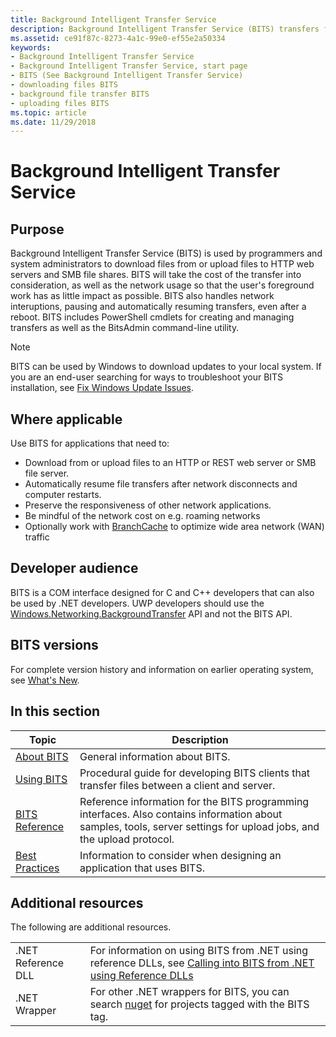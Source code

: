 ```yaml
---
title: Background Intelligent Transfer Service
description: Background Intelligent Transfer Service (BITS) transfers files (downloads or uploads) between a client and server and provides progress information related to the transfers.
ms.assetid: ce91f87c-8273-4a1c-99e0-ef55e2a50334
keywords:
- Background Intelligent Transfer Service
- Background Intelligent Transfer Service, start page
- BITS (See Background Intelligent Transfer Service)
- downloading files BITS
- background file transfer BITS
- uploading files BITS
ms.topic: article
ms.date: 11/29/2018
---
```


# Background Intelligent Transfer Service

## Purpose

Background Intelligent Transfer Service (BITS) is used by programmers and system administrators to download files from or upload files to HTTP web servers and SMB file shares. BITS will take the cost of the transfer into consideration, as well as the network usage so that the user's foreground work has as little impact as possible. BITS also handles network interuptions, pausing and automatically resuming transfers, even after a reboot. BITS includes PowerShell cmdlets for creating and managing transfers as well as the BitsAdmin command-line utility.

> [!Note]  
> BITS can be used by Windows to download updates to your local system. If you are an end-user searching for ways to troubleshoot your BITS installation, see [Fix Windows Update Issues](https://support.microsoft.com/help/10164/fix-windows-update-errors). 
 

## Where applicable

Use BITS for applications that need to:

-   Download from or upload files to an HTTP or REST web server or SMB file server.
-   Automatically resume file transfers after network disconnects and computer restarts.
-   Preserve the responsiveness of other network applications.
-   Be mindful of the network cost on e.g. roaming networks
-   Optionally work with [BranchCache](/windows-server/networking/branchcache/branchcache) to optimize wide area network (WAN) traffic

## Developer audience

BITS is a COM interface designed for C and C++ developers that can also be used by .NET developers. UWP developers should use the [Windows.Networking.BackgroundTransfer](/uwp/api/Windows.Networking.BackgroundTransfer) API and not the BITS API.

## BITS versions

For complete version history and information on earlier operating system, see [What's New](what-s-new.md).


## In this section



| Topic                                                           | Description                                                                                                                                                                     |
|-----------------------------------------------------------------|---------------------------------------------------------------------------------------------------------------------------------------------------------------------------------|
| [About BITS](about-bits.md)<br/>                         | General information about BITS.<br/>                                                                                                                                      |
| [Using BITS](using-bits.md)<br/>                         | Procedural guide for developing BITS clients that transfer files between a client and server.<br/>                                                                        |
| [BITS Reference](bits-reference.md)<br/>                 | Reference information for the BITS programming interfaces. Also contains information about samples, tools, server settings for upload jobs, and the upload protocol.<br/> |
| [Best Practices](best-practices-when-using-bits.md)<br/> | Information to consider when designing an application that uses BITS.<br/>                                                                                                |



 

## Additional resources

The following are additional resources.


|             |                                                                                                                                                 |
|-------------|-------------------------------------------------------------------------------------------------------------------------------------------------|
| .NET Reference DLL   | For information on using BITS from .NET using reference DLLs, see [Calling into BITS from .NET using Reference DLLs](/windows/desktop/Bits/bits-dot-net)      |
| .NET Wrapper   | For other .NET wrappers for BITS, you can search [nuget](https://www.nuget.org/packages?q=Tags%3A%22BITS%22) for projects tagged with the BITS tag.        |



 

 

